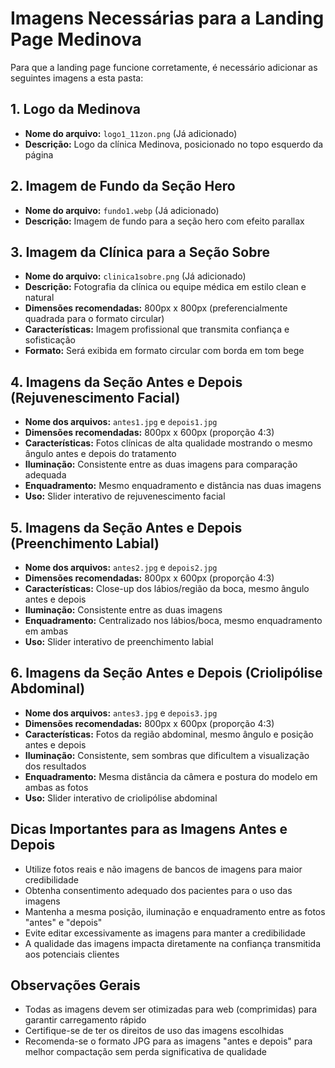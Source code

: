 # Imagens Necessárias para a Landing Page Medinova

Para que a landing page funcione corretamente, é necessário adicionar as seguintes imagens a esta pasta:

## 1. Logo da Medinova
- **Nome do arquivo:** `logo1_11zon.png` (Já adicionado)
- **Descrição:** Logo da clínica Medinova, posicionado no topo esquerdo da página

## 2. Imagem de Fundo da Seção Hero
- **Nome do arquivo:** `fundo1.webp` (Já adicionado)
- **Descrição:** Imagem de fundo para a seção hero com efeito parallax

## 3. Imagem da Clínica para a Seção Sobre
- **Nome do arquivo:** `clinica1sobre.png` (Já adicionado)
- **Descrição:** Fotografia da clínica ou equipe médica em estilo clean e natural
- **Dimensões recomendadas:** 800px x 800px (preferencialmente quadrada para o formato circular)
- **Características:** Imagem profissional que transmita confiança e sofisticação
- **Formato:** Será exibida em formato circular com borda em tom bege

## 4. Imagens da Seção Antes e Depois (Rejuvenescimento Facial)
- **Nome dos arquivos:** `antes1.jpg` e `depois1.jpg`
- **Dimensões recomendadas:** 800px x 600px (proporção 4:3)
- **Características:** Fotos clínicas de alta qualidade mostrando o mesmo ângulo antes e depois do tratamento
- **Iluminação:** Consistente entre as duas imagens para comparação adequada
- **Enquadramento:** Mesmo enquadramento e distância nas duas imagens
- **Uso:** Slider interativo de rejuvenescimento facial

## 5. Imagens da Seção Antes e Depois (Preenchimento Labial)
- **Nome dos arquivos:** `antes2.jpg` e `depois2.jpg`
- **Dimensões recomendadas:** 800px x 600px (proporção 4:3)
- **Características:** Close-up dos lábios/região da boca, mesmo ângulo antes e depois
- **Iluminação:** Consistente entre as duas imagens
- **Enquadramento:** Centralizado nos lábios/boca, mesmo enquadramento em ambas
- **Uso:** Slider interativo de preenchimento labial

## 6. Imagens da Seção Antes e Depois (Criolipólise Abdominal)
- **Nome dos arquivos:** `antes3.jpg` e `depois3.jpg`
- **Dimensões recomendadas:** 800px x 600px (proporção 4:3)
- **Características:** Fotos da região abdominal, mesmo ângulo e posição antes e depois
- **Iluminação:** Consistente, sem sombras que dificultem a visualização dos resultados
- **Enquadramento:** Mesma distância da câmera e postura do modelo em ambas as fotos
- **Uso:** Slider interativo de criolipólise abdominal

## Dicas Importantes para as Imagens Antes e Depois
- Utilize fotos reais e não imagens de bancos de imagens para maior credibilidade
- Obtenha consentimento adequado dos pacientes para o uso das imagens
- Mantenha a mesma posição, iluminação e enquadramento entre as fotos "antes" e "depois"
- Evite editar excessivamente as imagens para manter a credibilidade
- A qualidade das imagens impacta diretamente na confiança transmitida aos potenciais clientes

## Observações Gerais
- Todas as imagens devem ser otimizadas para web (comprimidas) para garantir carregamento rápido
- Certifique-se de ter os direitos de uso das imagens escolhidas
- Recomenda-se o formato JPG para as imagens "antes e depois" para melhor compactação sem perda significativa de qualidade
